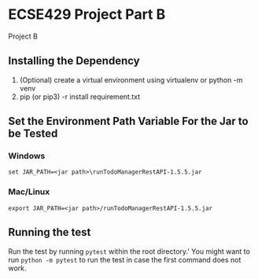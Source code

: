 # ECSE429 Project Part B
Project B
## Installing the Dependency
1. (Optional) create a virtual environment using virtualenv or python -m venv 
2. pip (or pip3) -r install requirement.txt
## Set the Environment Path Variable For the Jar to be Tested  
### Windows  
``` set JAR_PATH=<jar path>\runTodoManagerRestAPI-1.5.5.jar ```
### Mac/Linux
``` export JAR_PATH=<jar path>/runTodoManagerRestAPI-1.5.5.jar ```
## Running the test
Run the test by running ```pytest``` within the root directory.'
You might want to run ``` python -m pytest ``` to run the test in case the first command does not work.

